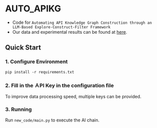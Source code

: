 # AUTO_APIKG
- Code for ``Automating API Knowledge Graph Construction through an LLM-Based Explore-Construct-Filter Framework``
- Our data and experimental results can be found at [here](https://drive.google.com/file/d/1g7lfC0dYPam1u2xXk7olSLBswiaYr_p1/view?usp=drive_link).

## Quick Start

### 1. Configure Environment
`pip install -r requirements.txt`

### 2. Fill in the ＡPI Key in the configuration file
To improve data processing speed, multiple keys can be provided.

### 3. Running
Run `new_code/main.py` to execute the AI chain.
